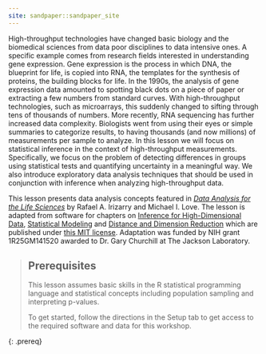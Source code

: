 ```yaml
---
site: sandpaper::sandpaper_site
---
```


High-throughput technologies have changed basic biology and the biomedical 
sciences from data poor disciplines to data intensive ones. A specific example 
comes from research fields interested in understanding gene expression. Gene 
expression is the process in which DNA, the blueprint for life, is copied into 
RNA, the templates for the synthesis of proteins, the building blocks for life. 
In the 1990s, the analysis of gene expression data amounted to spotting black 
dots on a piece of paper or extracting a few numbers from standard curves. With 
high-throughput technologies, such as microarrays, this suddenly changed to 
sifting through tens of thousands of numbers. More recently, RNA sequencing has 
further increased data complexity. Biologists went from using their eyes or 
simple summaries to categorize results, to having thousands (and now millions) 
of measurements per sample to analyze. In this lesson we will focus on 
statistical inference in the context of high-throughput measurements. 
Specifically, we focus on the problem of detecting differences in groups using 
statistical tests and quantifying uncertainty in a meaningful way. We also 
introduce exploratory data analysis techniques that should be used in 
conjunction with inference when analyzing high-throughput data.

This lesson presents data analysis concepts featured in 
[*Data Analysis for the Life Sciences*](https://leanpub.com/dataanalysisforthelifesciences)
by Rafael A. Irizarry and Michael I. Love. The lesson is adapted from software
for chapters on
[Inference for High-Dimensional Data](https://github.com/genomicsclass/labs/tree/master/advinference),
[Statistical Modeling](https://github.com/genomicsclass/labs/tree/master/modeling) and 
[Distance and Dimension Reduction](https://github.com/genomicsclass/labs/tree/master/highdim)
which are published under 
[this MIT license](https://github.com/genomicsclass/labs?tab=MIT-1-ov-file).
Adaptation was funded by NIH grant 1R25GM141520 awarded to Dr. Gary Churchill at
The Jackson Laboratory.

> ## Prerequisites
>
>  This lesson assumes basic skills in the R statistical programming language and statistical
> concepts including population sampling and interpreting p-values.
>
> To get started, follow the directions in the Setup tab to get access to the required software 
> and data for this workshop.
>
{: .prereq}
